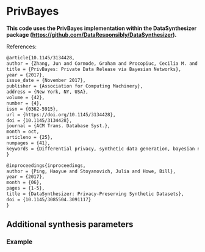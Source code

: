 # PrivBayes

**This code uses the PrivBayes implementation within the DataSynthesizer package (https://github.com/DataResponsibly/DataSynthesizer).**

References:
```tex
@article{10.1145/3134428,
author = {Zhang, Jun and Cormode, Graham and Procopiuc, Cecilia M. and Srivastava, Divesh and Xiao, Xiaokui},
title = {PrivBayes: Private Data Release via Bayesian Networks},
year = {2017},
issue_date = {November 2017},
publisher = {Association for Computing Machinery},
address = {New York, NY, USA},
volume = {42},
number = {4},
issn = {0362-5915},
url = {https://doi.org/10.1145/3134428},
doi = {10.1145/3134428},
journal = {ACM Trans. Database Syst.},
month = oct,
articleno = {25},
numpages = {41},
keywords = {Differential privacy, synthetic data generation, bayesian network}
}

@inproceedings{inproceedings,
author = {Ping, Haoyue and Stoyanovich, Julia and Howe, Bill},
year = {2017},
month = {06},
pages = {1-5},
title = {DataSynthesizer: Privacy-Preserving Synthetic Datasets},
doi = {10.1145/3085504.3091117}
}
```

## Additional synthesis parameters

### Example


